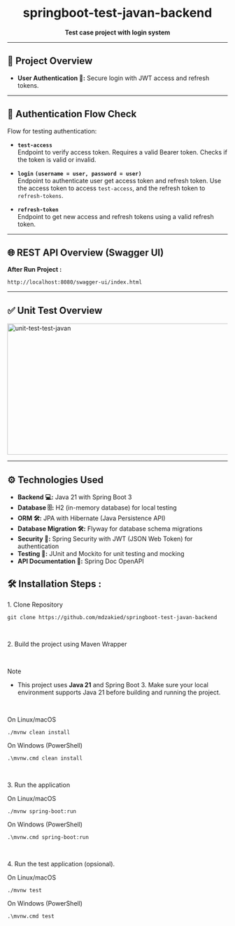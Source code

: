 <h1 align="center" id="title">springboot-test-javan-backend</h1>

<p align="center">
  <strong>Test case project with login system</strong>
</p>

---

## 🌟 Project Overview

- **User Authentication 🔐:** Secure login with JWT access and refresh tokens.

---

## 🔄 Authentication Flow Check

Flow for testing authentication:

- **`test-access`**  
  Endpoint to verify access token. Requires a valid Bearer token. Checks if the token is valid or invalid.

- **`login`**  **`(username = user, password = user)`**  
  Endpoint to authenticate user get access token and refresh token. Use the access token to access `test-access`, and the refresh token to `refresh-tokens`.

- **`refresh-token`**  
  Endpoint to get new access and refresh tokens using a valid refresh token.

---

## 🌐 REST API Overview (Swagger UI)

**After Run Project :**
```
http://localhost:8080/swagger-ui/index.html
```

---

## ✅ Unit Test Overview

<img width="683" height="299" alt="unit-test-test-javan" src="https://github.com/user-attachments/assets/28798cac-9442-4149-bb09-e69751b048e9" />

---

## ⚙️ Technologies Used

- **Backend 💻:** Java 21 with Spring Boot 3  
- **Database 🗄️:** H2 (in-memory database) for local testing  
- **ORM 🛠️:** JPA with Hibernate (Java Persistence API)  
- **Database Migration 🛠️:** Flyway for database schema migrations  
- **Security 🔐:** Spring Security with JWT (JSON Web Token) for authentication 
- **Testing 🧪:** JUnit and Mockito for unit testing and mocking  
- **API Documentation 📜:** Spring Doc OpenAPI

<h2>🛠️ Installation Steps :</h2>

<p>1. Clone Repository</p>

```
git clone https://github.com/mdzakied/springboot-test-javan-backend
```

<br />
<p>2. Build the project using Maven Wrapper</p>

<br />

> [!NOTE]  
> * This project uses **Java 21** and Spring Boot 3. Make sure your local environment supports Java 21 before building and running the project.  

<br />

On Linux/macOS
```
./mvnw clean install
```

On Windows (PowerShell)
```
.\mvnw.cmd clean install
```

<br />
<p>3. Run the application</p>

On Linux/macOS
```
./mvnw spring-boot:run
```

On Windows (PowerShell)
```
.\mvnw.cmd spring-boot:run
```

<br />
<p>4. Run the test application (opsional).</p>

On Linux/macOS
```
./mvnw test
```

On Windows (PowerShell)
```
.\mvnw.cmd test
```
